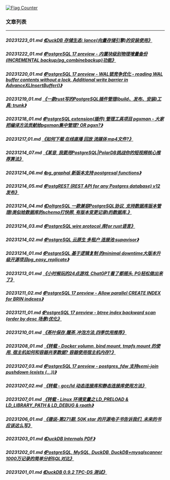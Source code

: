 <a rel="nofollow" href="http://info.flagcounter.com/h9V1"  ><img src="http://s03.flagcounter.com/count/h9V1/bg_FFFFFF/txt_000000/border_CCCCCC/columns_2/maxflags_12/viewers_0/labels_0/pageviews_0/flags_0/"  alt="Flag Counter"  border="0"  ></a>  
  
### 文章列表  
----  
##### 20231223_01.md   [《DuckDB 存储生态: lance(向量存储引擎)的安装使用》](20231223_01.md)  
##### 20231222_01.md   [《PostgreSQL 17 preview - 内置块级别物理增量备份(INCREMENTAL backup/pg_combinebackup)功能》](20231222_01.md)  
##### 20231220_01.md   [《PostgreSQL 17 preview - WAL锁竞争优化 - reading WAL buffer contents without a lock, Additional write barrier in AdvanceXLInsertBuffer()》](20231220_01.md)  
##### 20231219_01.md   [《一款rust写的PostgreSQL插件管理(build、发布、安装)工具: trunk》](20231219_01.md)  
##### 20231218_01.md   [《PostgreSQL extension(插件) 管理工具项目 pgxman - 大家把编译方法贡献给pgxman集中管理? OR pgxn?》](20231218_01.md)  
##### 20231217_01.md   [《如何下载 在线直播 回放 流媒体 mp4文件?》](20231217_01.md)  
##### 20231214_07.md   [《某音, 我要用PostgreSQL|PolarDB挑战你的短视频核心推荐算法》](20231214_07.md)  
##### 20231214_06.md   [《pg_graphql 新版本支持 postgresql functions》](20231214_06.md)  
##### 20231214_05.md   [《PostgREST (REST API for any Postgres database) v12 发布》](20231214_05.md)  
##### 20231214_04.md   [《DoltgreSQL 一款兼容PostgreSQL协议, 支持数据库版本管理(类似给数据库的schema打快照, 有版本变更记录)的数据库.》](20231214_04.md)  
##### 20231214_03.md   [《PostgreSQL wire protocol 库for rust语言》](20231214_03.md)  
##### 20231214_02.md   [《PostgreSQL 云原生 多租户 连接池 supavisor》](20231214_02.md)  
##### 20231214_01.md   [《PostgreSQL 基于逻辑复制 的minimal downtime大版本升级开源项目pg_easy_replicate》](20231214_01.md)  
##### 20231213_01.md   [《小时候玩的24点游戏, ChatGPT看了都摇头, PG轻松做出来了》](20231213_01.md)  
##### 20231211_02.md   [《PostgreSQL 17 preview - Allow parallel CREATE INDEX for BRIN indexes》](20231211_02.md)  
##### 20231211_01.md   [《PostgreSQL 17 preview - btree index backward scan (order by desc 场景)优化》](20231211_01.md)  
##### 20231210_01.md   [《茶叶保存,醒茶,冲泡方法,四季饮用推荐》](20231210_01.md)  
##### 20231208_01.md   [《转载 - Docker volumn, bind mount, tmpfs mount 的使用. 宿主机如何和容器共享数据? 容器使用宿主机内存?》](20231208_01.md)  
##### 20231207_03.md   [《PostgreSQL 17 preview - postgres_fdw 支持semi-join pushdown (exists (...))》](20231207_03.md)  
##### 20231207_02.md   [《转载 - gcc/ld 动态连接库和静态连接库使用方法》](20231207_02.md)  
##### 20231207_01.md   [《转载 - Linux 环境变量之 LD_PRELOAD & LD_LIBRARY_PATH & LD_DEBUG & rpath》](20231207_01.md)  
##### 20231206_01.md   [《德说-第271期, 50K star 的开源电子书告诉我们, 未来的书应该这么写》](20231206_01.md)  
##### 20231203_01.md   [《DuckDB Internals PDF》](20231203_01.md)  
##### 20231202_01.md   [《PostgreSQL, MySQL, DuckDB, DuckDB+mysqlscanner 1000万记录的简单分析SQL对比》](20231202_01.md)  
##### 20231201_01.md   [《DuckDB 0.9.2 TPC-DS 测试》](20231201_01.md)  
